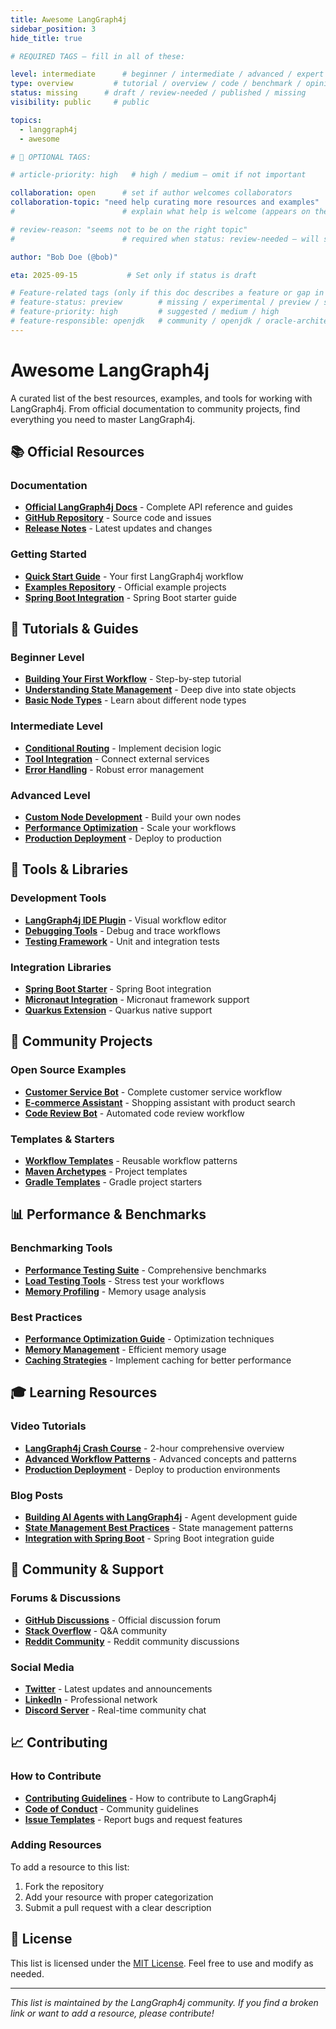 ```yaml
---
title: Awesome LangGraph4j
sidebar_position: 3
hide_title: true

# REQUIRED TAGS — fill in all of these:

level: intermediate      # beginner / intermediate / advanced / expert
type: overview         # tutorial / overview / code / benchmark / opinion / api-doc
status: missing      # draft / review-needed / published / missing
visibility: public     # public

topics:
  - langgraph4j
  - awesome

# 🧩 OPTIONAL TAGS:

# article-priority: high   # high / medium — omit if not important

collaboration: open      # set if author welcomes collaborators
collaboration-topic: "need help curating more resources and examples"  
#                        # explain what help is welcome (appears on the dashboard & collab page)

# review-reason: "seems not to be on the right topic"
#                        # required when status: review-needed — will show on the article and in the dashboard

author: "Bob Doe (@bob)"

eta: 2025-09-15           # Set only if status is draft

# Feature-related tags (only if this doc describes a feature or gap in Java+AI):
# feature-status: preview        # missing / experimental / preview / stable / specified
# feature-priority: high         # suggested / medium / high
# feature-responsible: openjdk   # community / openjdk / oracle-architects / jsr / vendor:redhat / project-lead:<name>
---
```


<!-- This article is unclaimed. Add your favorite LangGraph4j resources here! -->

# Awesome LangGraph4j

A curated list of the best resources, examples, and tools for working with LangGraph4j. From official documentation to community projects, find everything you need to master LangGraph4j.

## 📚 Official Resources

### Documentation
- **[Official LangGraph4j Docs](https://docs.langchain4j.dev/langgraph4j/)** - Complete API reference and guides
- **[GitHub Repository](https://github.com/langchain4j/langchain4j)** - Source code and issues
- **[Release Notes](https://github.com/langchain4j/langchain4j/releases)** - Latest updates and changes

### Getting Started
- **[Quick Start Guide](https://docs.langchain4j.dev/langgraph4j/getting-started)** - Your first LangGraph4j workflow
- **[Examples Repository](https://github.com/langchain4j/langchain4j-examples)** - Official example projects
- **[Spring Boot Integration](https://docs.langchain4j.dev/langgraph4j/spring-boot)** - Spring Boot starter guide

## 🎯 Tutorials & Guides

### Beginner Level
- **[Building Your First Workflow](https://example.com/langgraph4j-first-workflow)** - Step-by-step tutorial
- **[Understanding State Management](https://example.com/langgraph4j-state)** - Deep dive into state objects
- **[Basic Node Types](https://example.com/langgraph4j-nodes)** - Learn about different node types

### Intermediate Level
- **[Conditional Routing](https://example.com/langgraph4j-conditional)** - Implement decision logic
- **[Tool Integration](https://example.com/langgraph4j-tools)** - Connect external services
- **[Error Handling](https://example.com/langgraph4j-errors)** - Robust error management

### Advanced Level
- **[Custom Node Development](https://example.com/langgraph4j-custom-nodes)** - Build your own nodes
- **[Performance Optimization](https://example.com/langgraph4j-performance)** - Scale your workflows
- **[Production Deployment](https://example.com/langgraph4j-production)** - Deploy to production

## 🔧 Tools & Libraries

### Development Tools
- **[LangGraph4j IDE Plugin](https://example.com/langgraph4j-ide)** - Visual workflow editor
- **[Debugging Tools](https://example.com/langgraph4j-debug)** - Debug and trace workflows
- **[Testing Framework](https://example.com/langgraph4j-testing)** - Unit and integration tests

### Integration Libraries
- **[Spring Boot Starter](https://example.com/langgraph4j-spring)** - Spring Boot integration
- **[Micronaut Integration](https://example.com/langgraph4j-micronaut)** - Micronaut framework support
- **[Quarkus Extension](https://example.com/langgraph4j-quarkus)** - Quarkus native support

## 🚀 Community Projects

### Open Source Examples
- **[Customer Service Bot](https://github.com/example/customer-service-bot)** - Complete customer service workflow
- **[E-commerce Assistant](https://github.com/example/ecommerce-assistant)** - Shopping assistant with product search
- **[Code Review Bot](https://github.com/example/code-review-bot)** - Automated code review workflow

### Templates & Starters
- **[Workflow Templates](https://github.com/example/langgraph4j-templates)** - Reusable workflow patterns
- **[Maven Archetypes](https://github.com/example/langgraph4j-archetypes)** - Project templates
- **[Gradle Templates](https://github.com/example/langgraph4j-gradle)** - Gradle project starters

## 📊 Performance & Benchmarks

### Benchmarking Tools
- **[Performance Testing Suite](https://github.com/example/langgraph4j-benchmarks)** - Comprehensive benchmarks
- **[Load Testing Tools](https://github.com/example/langgraph4j-load-testing)** - Stress test your workflows
- **[Memory Profiling](https://github.com/example/langgraph4j-profiling)** - Memory usage analysis

### Best Practices
- **[Performance Optimization Guide](https://example.com/langgraph4j-performance-guide)** - Optimization techniques
- **[Memory Management](https://example.com/langgraph4j-memory)** - Efficient memory usage
- **[Caching Strategies](https://example.com/langgraph4j-caching)** - Implement caching for better performance

## 🎓 Learning Resources

### Video Tutorials
- **[LangGraph4j Crash Course](https://youtube.com/example/langgraph4j-crash-course)** - 2-hour comprehensive overview
- **[Advanced Workflow Patterns](https://youtube.com/example/langgraph4j-advanced)** - Advanced concepts and patterns
- **[Production Deployment](https://youtube.com/example/langgraph4j-production)** - Deploy to production environments

### Blog Posts
- **[Building AI Agents with LangGraph4j](https://blog.example.com/langgraph4j-agents)** - Agent development guide
- **[State Management Best Practices](https://blog.example.com/langgraph4j-state-management)** - State management patterns
- **[Integration with Spring Boot](https://blog.example.com/langgraph4j-spring-boot)** - Spring Boot integration guide

## 🤝 Community & Support

### Forums & Discussions
- **[GitHub Discussions](https://github.com/langchain4j/langchain4j/discussions)** - Official discussion forum
- **[Stack Overflow](https://stackoverflow.com/questions/tagged/langgraph4j)** - Q&A community
- **[Reddit Community](https://reddit.com/r/langgraph4j)** - Reddit community discussions

### Social Media
- **[Twitter](https://twitter.com/langgraph4j)** - Latest updates and announcements
- **[LinkedIn](https://linkedin.com/company/langgraph4j)** - Professional network
- **[Discord Server](https://discord.gg/langgraph4j)** - Real-time community chat

## 📈 Contributing

### How to Contribute
- **[Contributing Guidelines](https://github.com/langchain4j/langchain4j/blob/main/CONTRIBUTING.md)** - How to contribute to LangGraph4j
- **[Code of Conduct](https://github.com/langchain4j/langchain4j/blob/main/CODE_OF_CONDUCT.md)** - Community guidelines
- **[Issue Templates](https://github.com/langchain4j/langchain4j/issues/new/choose)** - Report bugs and request features

### Adding Resources
To add a resource to this list:
1. Fork the repository
2. Add your resource with proper categorization
3. Submit a pull request with a clear description

## 📝 License

This list is licensed under the [MIT License](https://opensource.org/licenses/MIT). Feel free to use and modify as needed.

---

*This list is maintained by the LangGraph4j community. If you find a broken link or want to add a resource, please contribute!*